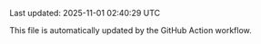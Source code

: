 Last updated: 2025-11-01 02:40:29 UTC

This file is automatically updated by the GitHub Action workflow.
